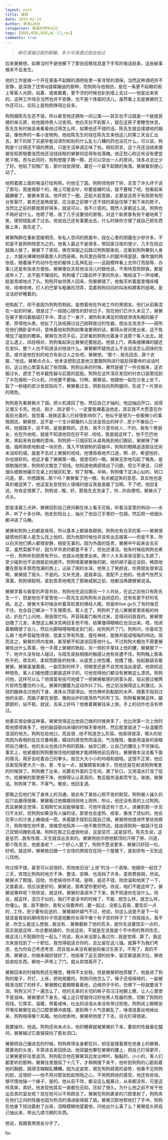```yaml
---
layout: post
title: 被窝
date: 2019-02-14
Author: 草草&派派
categories: 舅舅的养狗日记
tags: [邢段,邢张,张邢,NC-17,rps]
comments: true
---
```

> *棉花请铺过我的颠簸，多少冷漠遇过就会经过*

后来舅舅想，如果当时不是他撕下了那张招租信息底下手写的电话纸条，这些破事根本不会发生。

他的工作是做一个开在某条不起眼的酒吧街里一家寻常的酒保，当然这种酒吧并不安静，是深夜了还带dj搓碟蹦迪的那种，而狗狗与他相仿，是在一条更不起眼的街上等客人光顾，站着、或者跪着，更不济的时候也趴到墙上去过——他是出来卖的。这种工作场合当然也并不安静，也不是个体面的活儿，虽然看上去是舅舅的工作还可以，实际上是狗狗挣得比较多。

狗狗跟陈先生还不错，所以甚至他还拥有一间公寓——其实也不过就是一个破居民楼的单元房，给他服侍男人过夜用。他白天拉不到客人，就在这房子里睡觉休息，陈先生有时候会来看看他过得怎么样，如果他还不错的话，陈先生就会揉揉他的脑袋，像他养的一条小宠物狗。他给陈先生的钱在陈先生来他这儿的第三天会汇出去，剩下的除了买避孕套润滑剂和别的什么乱七八糟的药也没花什么。可以说，狗狗是个过得还不错的男妓，只是生活单调乏味了些。相较而言，这个月还没结束便被告知房租要涨而他还没钱续租的舅舅则显得有些落魄。他正愁心附近有没有便宜房子租，而与此同时，狗狗想屋子腾一腾，还可以空出一人的房间，钱多点总比少了好。他贴了招租广告，那价钱低得很，藏在一个最不起眼的角落。舅舅看到便心动了。

他照着那上面的电话打给狗狗，约他见了面。狗狗领他转了转，支吾了许久终于说了那句，我是做那个的，晚上可能会吵，你要是嫌的话，就不要租了吧。他看起来腼腆极了。舅舅未答话，他环顾了一圈，还挺大挺宽敞，主要是这房子有厨房有阳台有客厅，甚至还是两居室，应当是之前哪个还不错的家庭住够了剩下来的房子，当然比之前的群居房好得多，就说可以，我不介意的。既然人家都这么说，狗狗也不再好说什么，他嗯了嗯，收了几乎没要钱的房租，对这个新房客有些干瘪地笑了笑，便把钥匙递了过去。他说自己还有事要出去，什么时候你方便了就自己把东西搬上来，我先走了。

舅舅陶醉在重新宽敞明亮、有私人空间的房屋中，拢在心里的阴霾也少却许多。不知是不是狗狗特意为之的，他客人最近不是很多，带回家过夜的很少，几乎在街边就跟人做了。舅舅下了夜班，换完常服之后路过狗狗那条街，还看到狗狗攀到人身上，大腿光裸裸地擦着那人的西装裤。秋风里白得惊人的腿冷得瑟瑟，像吹皱的两张纸，随着操干的动作在他的躯体上乱抻乱扯——这副模样看上去伶仃而屈辱，办事儿还是有张床方便些。舅舅便白天趁他没活儿时跟他说，不用特意照顾我，都是成年人了，总不能不赚钱的。狗狗嘬了口面前杯子里的热水，喉结滚下一声咕嘟，挺是乖顺地点了头。狗狗开始领男人回来，但舅舅错了。他每天听着屋里嘎吱嘎吱，吱唷吱唷，打人的巴掌与粗暴的顶弄，混着狗狗闷闷的叫床和嫖客的低喝，是没法好好睡着的。

他勃起了。却不是因为狗狗而勃起，是想着他在外地工作的男朋友。他们从前厮混在一起的时候，很是过了一段随心随性的舒坦日子，现在他们已许久未见了。舅舅在被子里闷着脑袋打手冲，蒸出了一身汗，潮热和未满足的情欲渗进失眠的脑子里，弄得他头疼。他扯了几张纸擦过自己刚释放过的性器，想出去洗洗手——厕所在他们俩卧室中间，意味着他和狗狗如果谁要用的话，都得从房间里出来。这不免增加了碰到的概率。舅舅在洗完手后，正好看到狗狗光着身子送那个客人出去。就这么遇上，四目相对，狗狗看起来比舅舅还要尴尬。他锁上门，两条细裸裸的腿还在发抖，整个人也不知道该对他说什么。舅舅都怀疑他这么不会说话怎么招徕的生意。或许是他在别的地方有些过人之处吧，舅舅想。“那个…我先回去…穿个衣服…”他说。舅舅点点头，他本该想到这是他又要跟狗狗进行尴尬得要命的谈话时刻，这让他心里莫名起了些烦躁。狗狗出来的时候，果然是披了一件衣服来，这衣服过长，遮住了他半截性器与后面的屁股。狗狗在这件深灰发旧的衬衣口袋里找到了半包烟和一只火机，问他要不要抽。行啊。舅舅说。他跟他一起在沙发上坐下，裂了一些缝的皮沙发软陷向下，舅舅看过去，阴影投向狗狗腿间，形成了一片狭长的暗色。

狗狗是先看舅舅点了烟，把火机递回了他，然后自己才抽的。他边抽边开口，说得又慢又卡壳。他说，刚才…刚才那个，一定要我裸着送他走。其实我不大愿意在你面前光着的，我觉着…我做这事儿已经很影响你了。他似乎是很为一些极微小的事情困扰。舅舅想，这不是一个生计颠簸的人应该呈现出的样子…至少不像自己一样。他摆摆手，说不用，是我要租的。还有，我不介意你给人…干的。我有个男朋友，也在外地呢。就是不知道他现在好不好…哈哈，我是就这样了。他干巴巴地笑，笑起来有自嘲的意味。狗狗把一只烟灰缸从桌角拖到他们跟前，舅舅掸了掸烟，烟烬熟练地断成一块灰色，落入不锈钢制的容器中。狗狗的眼睛追逐那丝还尚未消却的烟，就是不去对上舅舅的视线，他慢吞吞地开口道，啊…好。希望他好。你也很好的。他这才看了舅舅第一眼。很恳切的一眼。舅舅无奈地勾起了嘴角，是很勉强的笑，狗狗却又飘忽了视线。他知道他俩感情出了问题，但又不便说，只把烟头细致地碾灭在桌上的烟灰缸里，努了努嘴。半晌，狗狗像下定决心似的，转口问道，那，你想跟我…那个吗？舅舅看了他一眼，有点被逗笑的意思，其实他也是真的被逗笑了，他这室友安抚别人情绪的提议真是直截了当啊。不了吧，他回复说，你肯定很累了。狗狗说…喔，好。那我先去洗澡了，你…你自便吧。舅舅点了点头。

那是凌晨三点钟，舅舅回到自己房间躺在床上看天花板，听着浴室里的响动——水声，听了十多分钟。他走到阳台上，抽光了他自己手里的一包烟，然后把一地烟头都冲进了马桶。

舅舅和狗狗上的都是夜班，所以基本上都昼夜颠倒，狗狗也有白天的客——舅舅很疑惑他的客人是怎么找上他的，因为他那时候也并没有出去接客——但是不多，所以白天他们俩人都很安静，相安无事的。因为外面的饭贵，舅舅中午起来会去买菜，虽然菜都不好，因为早市卖的都差不多了，但也还凑活。他有时候给狗狗也煮一份，狗狗听到厨房有开伙，也就从他屋里出来。两个人关系渐渐没那么生疏了，至少碰到也不会很尴尬地避开。狗狗喝着舅舅做的粥，他的胡子最近没刮，稀疏地覆在那张丰厚而饱满的唇上，沾染了粥的水泽。他带上了笑颜说，你男朋友很幸运啊，舅舅摇了摇头，不是的。又补充道，是我幸运，我配不上他的。他语气怅然又落寞。狗狗很聪明，直到乖乖地喝完了那碗咸粥之前，他都没再跟舅舅说话。

舅舅学着与做爱的声音共处，狗狗也在适应跟另一个人共处，在这之前他只有陈先生一个，但是他也不爱管他——陈先生说狗狗有点自闭症的，还有些更不好的毛病。总之，舅舅大多时候会听着耳机里的佛经入眠，但是听live gv久了有时候忍不住，也会自己解决一下生理需求。客人走了，狗狗听了会儿舅舅房里床板的响动，扒在门上问他，用我帮忙吗。声音隔着门板传过来，显得闷闷吞吞的。舅舅使劲撸了几发，本想这么解决完再回复他不用，结果撸得眼睛红也没出来。唔，他闭着眼睛想了会儿，然后光脚啪嗒啪嗒走到门前，给狗狗开了门。狗狗问，你喜欢怎么做？他声音磁性得很，低柔又带有热度，撞在神经，能够共振成嗡嗡的响动。简而言之，舅舅的颅内发麻，甚至都不知道该回答他什么。不过狗狗大概也不需要舅舅给出什么答案，他一手摸上舅舅的勃起，另一侧的手掌扶上他的腰，舅舅颤了一下，他许久没有给人碰过，与陌生皮肤相接的触感让他有些遭不住。狗狗触上那条热乎的，厚实的，柔软而膨胀的柱体，从底至上地包覆，他撸了撸，抬起脑袋去看舅舅。舅舅虽皱着眉，一副忍耐的样子，但眼里还是不自觉地溢出渴望。他熟知这种情色，客人们被他摸过都是这样子的，可他觉得他们都没有舅舅这么漂亮。狗狗问他，这样可以么？他很富有技巧地揉了一把舅舅敏感的阴茎头部，指尖嵌过被两片软肉包覆住的小孔。舅舅的腰腹为这动作抖了抖。他之前没搞得这么刺激过。尖锐的酸麻击过他的下身，液体从顶部滑出。他仿佛听到黏腻的水声，随着手指划过他的全部，而脑子都在发颤，像刚出炉的晃荡热气的布丁冻。狗狗看舅舅这样，腿颤颤的，站不稳，就说，去床上好吗？他推着舅舅往床上倒，手上的动作也没有停过。

他着实很会做这种事。舅舅觉得这比他自己做的时候爽多了，也比欣第一次上他时帮他摸得爽多了。他的脑袋砸向床铺的时候天晕地转，然后那里就进了一处温暖而湿润的地方。狗狗在给他口，而且很…他不知道怎么形容。他吞得很深，喉头的软肉因为吞咽的反应交叠相裹，蠕动的感觉热而温润，气泡推阻，像是用温泉的泉眼把自己堵住。他的舌尖也挑过外侧的筋脉，抽空口腔，让自己的腰往上不住弹动。事实上，他紧绷到狗狗要按住他的腿根才能顺畅地前后吞吐。舅舅根本没法看下面的情况，用牙齿咬着自己的拳头，抵住大大小小的呜咽和细喘。这很不正常，他应该表现得更大方一些，更…专业一点，就像嫖客和婊子，但他还是在射进狗狗嘴里的时候哭了。狗狗撤了出来，光脚去外面的卫生间，漱了轮口，又用温水打湿了纸巾，给舅舅的那里擦干净。他擦得认认真真的，售后服务温柔而专注。谢谢。舅舅说。狗狗笑了笑，不客气。晚安。他回复道。

那晚之后他们有了身体上的沟通，彼此有了某些心照不宣的默契。狗狗被人操久的后穴会磨得很痛，舅舅看过他瘸瘸拐拐地上厕所，所以，他还没有真的上过狗狗。而且舅舅总觉得，互相帮忙尚且能够接受，可他毕竟还有个恋人，进展到那一步总归不太好。但狗狗如果没有人操的话，那里也会虚热、痉挛，像发了烧似的。他会在窄小的沙发上蜷缩成一团，夹着腿手探到后面自己填。舅舅把他搂进怀里给他擦汗，狗狗埋在他怀里，很难受地捣弄——他不敢贸然动，就由得狗狗一脑袋汗在自己双臂间蹭到高潮。狗狗在那之后虚弱地说，这是惩罚…这是惩罚。陈先生说，这是惩罚…我有性瘾…天生就该出去卖的。舅舅用纸巾把他额顶的汗擦了擦，问道，那个陈先生，他是谁呢？…一个好心人罢了。狗狗不愿说更多，舅舅只好回一句，好吧。就这样，舅舅依旧跟一个古怪的男妓住在同一个屋檐下，直到欣有一天到这儿找他。

欣过得不错，甚至可以说很好。而他依旧没“上进”的当一个酒保。他跟欣一起住了三天，宾馆比狗狗的地方干净、整洁、安静、也高档了许多。差旅费报销，欣说。舅舅点了颗烟，回他，你老板待你不错。是啊，是还不错，欣欣温和地笑了一下，又接着说，但应该更好的。舅舅说，那希望你更好吧。欣说，咱们不能这样了。舅舅说哪样呢？欣欣说，就这样。舅舅的语调冷了下来，我不知道你在说什么。欣说，就这样，混日子似的，我们不是读书的时候了，不能…想怎么样，就怎么样，你懂么。我…我不像你，我有父母要养的…要一起过，没那么容易…要现实一点的…工作，至少要有前途的… 舅舅越听越气不过，他说，你这么说是不是下一句就该是我爸妈期待抱孙子但是抱歉你长得不像个有子宫的样子了？欣摇摇头，我不是…你怎么能这么想我…我没有… 舅舅截断了他的否决，是你先说要现实一点的，现实就是这样…你总要结婚的，你说这些，不就是在说我是个不中用的男同性恋，做这活儿不配跟你在一起么？欣说，我从来没那么看过你…我是觉得…算了。我这次来是找到了一个职位，我觉得挺适合你的，总比留在这儿强。就算不为我们考虑，也为你自己考虑考虑…而且我从来没有被爸妈催过生孩子。不用了，真的不用，舅舅说，你越来越好就好了。他结束了这无谓的纷争，留恋都退居次位。舅收拾收拾东西，梆地一声带上了门，就从宾馆离开了。

舅舅回来的时候狗狗还在睡觉，睡得不太安稳，但是舅舅把他弄醒了。他是进了狗狗的屋子，开灯，上床，把他晃醒的。狗狗问他怎么了，嗓子还哑绵绵的，一副被精液泡软了的样子。舅舅瞪红着眼睛看着他，边缘热乎乎的，仿佛下一秒就要淌下泪，狗狗又问了一遍怎么了，他的无辜的关切的眸子亮汪汪地朝上瞧，让人心里很不是滋味。舅舅便伏下身去，嘬上这只曾服侍过好些男人性器的唇，切断了狗狗的视线。它厚实、温暖，带着咸味，吐出的话语从来没有带过拒绝。狗狗闭上眼睛张开嘴任舅舅在自己口腔里横冲直撞，直到两个人气息都乱了，唾液连着丝地掉出来，狗狗喘得像个风箱。他向他索吻，舅舅把他摁了下去，目光盯得很紧。

我要操你，他说。狗狗还尚未点头，他的睡裤就被舅舅扒下来，萎软的性器垂在腿间，舅舅越过它直接探向了那处洞口。

舅舅把自己攘进去的时候，狗狗疼得全身都在抖，却还是搂着撑在他身上的舅舅，摸着他的头发，手穿进去来回抚动。他双腿也攀在舅舅的腰上，把自己打得更开，让舅舅更好往里送顶。狗狗配合地在舅舅耳边发出呻吟，黏黏的，小小的，客人们都爱听的那种。舅舅往里狠捣了十几下，才稍稍慢下来干，他听到狗狗的心脏贴着他的胸膛，跳得含糊糊乱糟糟。因为这姿势，窝在狗狗肩窝的姿势，他看不见狗狗的脸，这很好——他不用对那张脸起恻隐之心，不用照顾他的感受。他还有些钱，够尽情地操一个婊子，是的。他从前干欣，都没这么粗暴过，从来都没有，可是这样真爽，真好。他发现他其实一直都在压抑，压抑了很久。为什么他之前不肯干他出去卖的室友呢？现在他可以不用顾忌了。舅舅在狗狗裹紧的穴腔里射了，狗狗夹在他们之间的性器也因为热流的涌进胀得跳了跳。舅舅沉默地帮他打了手冲，狗狗在他身下扭动着射了出来，泪眼模糊地望着他，问他出什么事了么？舅舅低头把自己抽出来，带出几缕污稠的东西。

他说，我跟我男朋友分手了。


fin



